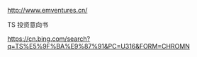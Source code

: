 http://www.emventures.cn/

TS 投资意向书

https://cn.bing.com/search?q=TS%E5%9F%BA%E9%87%91&PC=U316&FORM=CHROMN

